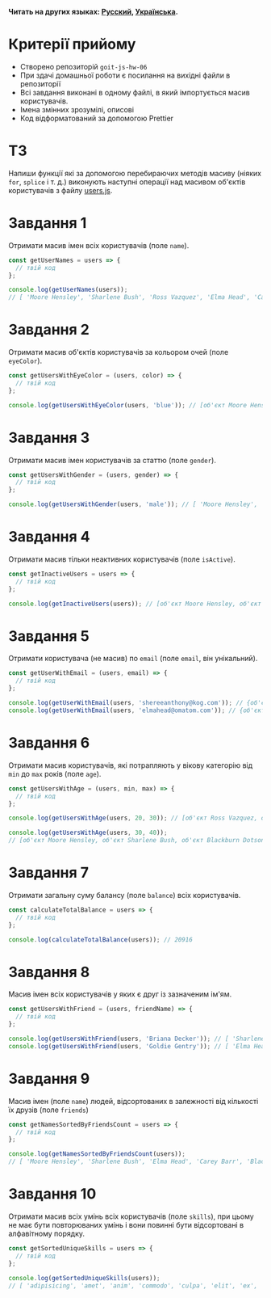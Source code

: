 **Читать на других языках: [Русский](README.md), [Українська](README.ua.md).**

# Критерії прийому

- Створено репозиторій `goit-js-hw-06`
- При здачі домашньої роботи є посилання на вихідні файли в репозиторії
- Всі завдання виконані в одному файлі, в який імпортується масив користувачів.
- Імена змінних зрозумілі, описові
- Код відформатований за допомогою Prettier

# ТЗ

Напиши функції які за допомогою перебираючих методів масиву (ніяких `for`,
`splice` і т. д.) виконують наступні операції над масивом об'єктів
користувачів з файлу [users.js](./users.js).

# Завдання 1

Отримати масив імен всіх користувачів (поле `name`).

```js
const getUserNames = users => {
  // твій код
};

console.log(getUserNames(users));
// [ 'Moore Hensley', 'Sharlene Bush', 'Ross Vazquez', 'Elma Head', 'Carey Barr', 'Blackburn Dotson', 'Sheree Anthony' ]
```

# Завдання 2

Отримати масив об'єктів користувачів за кольором очей (поле `eyeColor`).

```js
const getUsersWithEyeColor = (users, color) => {
  // твій код
};

console.log(getUsersWithEyeColor(users, 'blue')); // [об'єкт Moore Hensley, об'єкт Sharlene Bush, об'єкт Carey Barr]
```

# Завдання 3

Отримати масив імен користувачів за статтю (поле `gender`).

```js
const getUsersWithGender = (users, gender) => {
  // твій код
};

console.log(getUsersWithGender(users, 'male')); // [ 'Moore Hensley', 'Ross Vazquez', 'Carey Barr', 'Blackburn Dotson' ]
```

# Завдання 4

Отримати масив тільки неактивних користувачів (поле `isActive`).

```js
const getInactiveUsers = users => {
  // твій код
};

console.log(getInactiveUsers(users)); // [об'єкт Moore Hensley, об'єкт Ross Vazquez, об'єкт Blackburn Dotson]
```

# Завдання 5

Отримати користувача (не масив) по `email` (поле `email`, він унікальний).

```js
const getUserWithEmail = (users, email) => {
  // твій код
};

console.log(getUserWithEmail(users, 'shereeanthony@kog.com')); // {об'єкт користувача Sheree Anthony}
console.log(getUserWithEmail(users, 'elmahead@omatom.com')); // {об'єкт користувача Elma Head}
```

# Завдання 6

Отримати масив користувачів, які потрапляють у вікову категорію від `min` до
`max` років (поле `age`).

```js
const getUsersWithAge = (users, min, max) => {
  // твій код
};

console.log(getUsersWithAge(users, 20, 30)); // [об'єкт Ross Vazquez, об'єкт Elma Head, об'єкт Carey Barr]

console.log(getUsersWithAge(users, 30, 40));
// [об'єкт Moore Hensley, об'єкт Sharlene Bush, об'єкт Blackburn Dotson, об'єкт Sheree Anthony]
```

# Завдання 7

Отримати загальну суму балансу (поле `balance`) всіх користувачів.

```js
const calculateTotalBalance = users => {
  // твій код
};

console.log(calculateTotalBalance(users)); // 20916
```

# Завдання 8

Масив імен всіх користувачів у яких є друг із зазначеним ім'ям.

```js
const getUsersWithFriend = (users, friendName) => {
  // твій код
};

console.log(getUsersWithFriend(users, 'Briana Decker')); // [ 'Sharlene Bush', 'Sheree Anthony' ]
console.log(getUsersWithFriend(users, 'Goldie Gentry')); // [ 'Elma Head', 'Sheree Anthony' ]
```

# Завдання 9

Масив імен (поле `name`) людей, відсортованих в залежності від кількості їх
друзів (поле `friends`)

```js
const getNamesSortedByFriendsCount = users => {
  // твій код
};

console.log(getNamesSortedByFriendsCount(users));
// [ 'Moore Hensley', 'Sharlene Bush', 'Elma Head', 'Carey Barr', 'Blackburn Dotson', 'Sheree Anthony', 'Ross Vazquez' ]
```

# Завдання 10

Отримати масив всіх умінь всіх користувачів (поле `skills`), при цьому не
має бути повторюваних умінь і вони повинні бути відсортовані в алфавітному
порядку.

```js
const getSortedUniqueSkills = users => {
  // твій код
};

console.log(getSortedUniqueSkills(users));
// [ 'adipisicing', 'amet', 'anim', 'commodo', 'culpa', 'elit', 'ex', 'ipsum', 'irure', 'laborum', 'lorem', 'mollit', 'non', 'nostrud', 'nulla', 'proident', 'tempor', 'velit', 'veniam' ]
```
